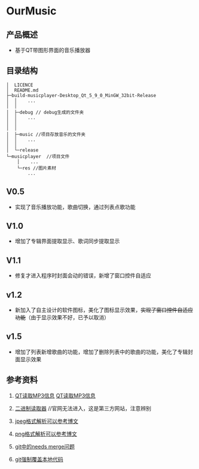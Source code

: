 # OurMusic
## 产品概述
- 基于QT带图形界面的音乐播放器
## 目录结构
```  
│  LICENCE
│  README.md
├─build-musicplayer-Desktop_Qt_5_9_0_MinGW_32bit-Release
│  │    ...
│  │  
│  ├─debug // debug生成的文件夹
│  │    ...
│  │
│  │      
│  ├─music //项目存放音乐的文件夹
│  │    ...
│  │      
│  └─release
└─musicplayer  //项目文件
    │    ...
    └─res //图片素材
        ...
```         
## V0.5
- 实现了音乐播放功能，歌曲切换，通过列表点歌功能
## V1.0
- 增加了专辑界面提取显示、歌词同步提取显示
## V1.1
- 修复才进入程序时封面会动的错误，新增了窗口控件自适应
## v1.2
- 新加入了自主设计的软件图标，美化了图标显示效果，~~实现了窗口控件自适应功能~~（由于显示效果不好，已予以取消）
## v1.5
- 增加了列表新增歌曲的功能，增加了删除列表中的歌曲的功能，美化了专辑封面显示效果
## 参考资料
1. [QT读取MP3信息](https://blog.csdn.net/weixin_37608233/article/details/82930197)
[QT读取MP3信息](https://blog.csdn.net/weixin_33881050/article/details/94761065?spm=1001.2101.3001.6661.1&utm_medium=distribute.pc_relevant_t0.none-task-blog-2%7Edefault%7ECTRLIST%7Edefault-1-94761065-blog-122425190.pc_relevant_multi_platform_whitelistv3&depth_1-utm_source=distribute.pc_relevant_t0.none-task-blog-2%7Edefault%7ECTRLIST%7Edefault-1-94761065-blog-122425190.pc_relevant_multi_platform_whitelistv3&utm_relevant_index=1)

2. [二进制读取器](https://www.onlinedown.net/soft/118779.htm) //官网无法进入，这是第三方网站，注意辨别

3. [jpeg格式解析可以参考博文](https://blog.csdn.net/u012819339/article/details/46544061)

4. [png格式解析可以参考博文](https://blog.csdn.net/bisword/article/details/2777121)

5. [git中的needs merge问题](https://www.cnblogs.com/zengsf/p/7517769.html)

6. [git强制覆盖本地代码](https://blog.csdn.net/Amnesiac666/article/details/121392833)
